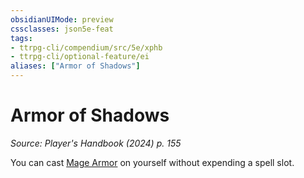 ```yaml
---
obsidianUIMode: preview
cssclasses: json5e-feat
tags:
- ttrpg-cli/compendium/src/5e/xphb
- ttrpg-cli/optional-feature/ei
aliases: ["Armor of Shadows"]
---
```

# Armor of Shadows
*Source: Player's Handbook (2024) p. 155*  

You can cast [Mage Armor](mage-armor-xphb.md) on yourself without expending a spell slot.